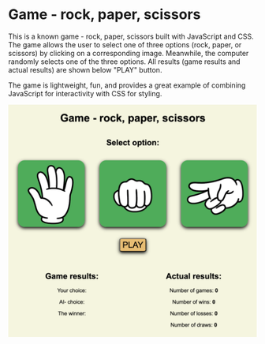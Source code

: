 # Game - rock, paper, scissors

This is a known game - rock, paper, scissors built with JavaScript and CSS. The game allows the user to select one of three options (rock, paper, or scissors) by clicking on a corresponding image. Meanwhile, the computer randomly selects one of the three options. All results (game results and actual results) are shown below "PLAY" button.

The game is lightweight, fun, and provides a great example of combining JavaScript for interactivity with CSS for styling.

![image of the game](gamescreen.png)
